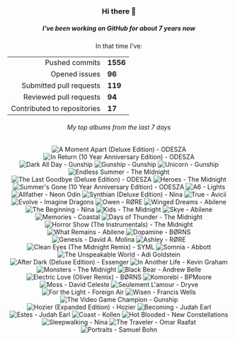 <div align="center">
  <h3>Hi there 👋</h3>
  <h5>I've been working on GitHub for about 7 years now</h5>
  <p>In that time I've:</p>
  <table>
    <tr>
      <td align="right">Pushed commits</td>
      <td><strong>1556</strong></td>
    </tr>
    <tr>
      <td align="right">Opened issues</td>
      <td><strong>96</strong></td>
    </tr>
    <tr>
      <td align="right">Submitted pull requests</td>
      <td><strong>119</strong></td>
    </tr>
    <tr>
      <td align="right">Reviewed pull requests</td>
      <td><strong>94</strong></td>
    </tr>
    <tr>
      <td align="right">Contributed to repositories</td>
      <td><strong>17</strong></td>
    </tr>
  </table>

</div>
<!-- [![GitHub Streak](https://streak-stats.demolab.com?user=darynwhite&theme=dark&hide_border=true&date_format=%5BY.%5Dn.j&background=45%2C192ED0%2C000000)](https://git.io/streak-stats) -->

<div align="center">
  <h6>My top albums from the last 7 days</h6>
</div>


<!-- lastfm -->
<p align="center"><img src="https://lastfm.freetls.fastly.net/i/u/64s/3a732f7dd6ddc9f50e84c97875b6192c.jpg" title="A Moment Apart (Deluxe Edition) - ODESZA"> <img src="https://lastfm.freetls.fastly.net/i/u/64s/d4ae381d45f9fc9ac7e687e33178a93b.jpg" title="In Return (10 Year Anniversary Edition) - ODESZA"> <img src="https://lastfm.freetls.fastly.net/i/u/64s/c2402f6c2f3b47ab134051c80ed6f480.jpg" title="Dark All Day - Gunship"> <img src="https://lastfm.freetls.fastly.net/i/u/64s/99947e68c0f44af76f1559af8734afd0.jpg" title="Gunship - Gunship"> <img src="https://lastfm.freetls.fastly.net/i/u/64s/d8c69121d829c66b65e6003a5d4415f8.jpg" title="Unicorn - Gunship"> <img src="https://lastfm.freetls.fastly.net/i/u/64s/7c804b2219fb1978fd44013c9bfa5e24.jpg" title="Endless Summer - The Midnight"> <img src="https://lastfm.freetls.fastly.net/i/u/64s/7ade51bd6cd0175a05549e68a04bea54.jpg" title="The Last Goodbye (Deluxe Edition) - ODESZA"> <img src="https://lastfm.freetls.fastly.net/i/u/64s/5526cfe62a8b32bc1cbcde8460e82784.jpg" title="Heroes - The Midnight"> <img src="https://lastfm.freetls.fastly.net/i/u/64s/a8816946dc53e5400bda5c0bb1ee487a.jpg" title="Summer's Gone (10 Year Anniversary Edition) - ODESZA"> <img src="https://lastfm.freetls.fastly.net/i/u/64s/9c019286f3282154a84d5f149e2b938c.jpg" title="A6 - Lights"> <img src="https://lastfm.freetls.fastly.net/i/u/64s/fdcd8a3afa4a5584cc585c5ee6d06873.jpg" title="Allfather - Neon Odin"> <img src="https://lastfm.freetls.fastly.net/i/u/64s/889c0c3371311a85f09e786b454af69d.jpg" title="Synthian (Deluxe Edition) - Nina"> <img src="https://lastfm.freetls.fastly.net/i/u/64s/f54f3b6ef26445a5bbb8a72f0f7830bd.png" title="True - Avicii"> <img src="https://lastfm.freetls.fastly.net/i/u/64s/8c77e9f509c4dd3bca8d3ac6b5344ce5.png" title="Evolve - Imagine Dragons"> <img src="https://lastfm.freetls.fastly.net/i/u/64s/52a7cfefbb075f71860ad604a282d1de.jpg" title="Owen - RØRE"> <img src="https://lastfm.freetls.fastly.net/i/u/64s/63e9b188c786835f816db3924a4e9308.jpg" title="Winged Dreams - Abilene"> <img src="https://lastfm.freetls.fastly.net/i/u/64s/1a4bc05c59aa286d875d031437df390f.jpg" title="The Beginning - Nina"> <img src="https://lastfm.freetls.fastly.net/i/u/64s/271fe787620fe27994ff66616d529e1f.jpg" title="Kids - The Midnight"> <img src="https://lastfm.freetls.fastly.net/i/u/64s/b32f0d69a9f0ee06d441a02daff65569.jpg" title="Skye - Abilene"> <img src="https://lastfm.freetls.fastly.net/i/u/64s/55ca082aea21d717eb5f3ba9173296f4.jpg" title="Memories - Coastal"> <img src="https://lastfm.freetls.fastly.net/i/u/64s/b853fde2d4783803ce144d1c1b4ae87e.jpg" title="Days of Thunder - The Midnight"> <img src="https://lastfm.freetls.fastly.net/i/u/64s/0c4b4d65203882c7b78bb629f38cb3c2.jpg" title="Horror Show (The Instrumentals) - The Midnight"> <img src="https://lastfm.freetls.fastly.net/i/u/64s/b4972f03656762528c4e9e0b1e27198c.jpg" title="What Remains - Abilene"> <img src="https://lastfm.freetls.fastly.net/i/u/64s/700416badcde194ec1319d86b4d22b0a.jpg" title="Dopamine - BØRNS"> <img src="https://lastfm.freetls.fastly.net/i/u/64s/c0c12ac9f2afc4ac0a8924b9ac1a6c72.jpg" title="Genesis - David A. Molina"> <img src="https://lastfm.freetls.fastly.net/i/u/64s/0605ac94ee875e46631c7d33fed07bb7.jpg" title="Ashley - RØRE"> <img src="https://lastfm.freetls.fastly.net/i/u/64s/c4df325ed3bd69531e1d3b7fa2619348.jpg" title="Clean Eyes (The Midnight Remix) - SYML"> <img src="https://lastfm.freetls.fastly.net/i/u/64s/a7403c29da998233a0ce507bf321862b.jpg" title="Somnia - Abbott"> <img src="https://lastfm.freetls.fastly.net/i/u/64s/6bab5c0a5693f17d0c9340910a2049cb.jpg" title="The Unspeakable World - Adi Goldstein"> <img src="https://lastfm.freetls.fastly.net/i/u/64s/376685303a8f2dbf996fffc3bf9ccee9.jpg" title="After Dark (Deluxe Edition) - Essenger"> <img src="https://lastfm.freetls.fastly.net/i/u/64s/cf5dfd0844f086798d1c8a8a69aabe7a.png" title="In Another Life - Kevin Graham"> <img src="https://lastfm.freetls.fastly.net/i/u/64s/38cd7d135051d0759da0199810273027.jpg" title="Monsters - The Midnight"> <img src="https://lastfm.freetls.fastly.net/i/u/64s/a271fbaaaa024a1dca49a5b7aeb23166.png" title="Black Bear - Andrew Belle"> <img src="https://lastfm.freetls.fastly.net/i/u/64s/efdb902aa2c5ecd1be102df437d50ee1.jpg" title="Electric Love (Oliver Remix) - BØRNS"> <img src="https://lastfm.freetls.fastly.net/i/u/64s/aa3baf579d62ef1c6f7368c7f33672e1.jpg" title="Komorebi - BPMoore"> <img src="https://lastfm.freetls.fastly.net/i/u/64s/d614912e82b94e6f3c054c08f0f099fa.jpg" title="Moss - David Celeste"> <img src="https://lastfm.freetls.fastly.net/i/u/64s/66a212ca52b0b2005837c8b8c549378b.jpg" title="Seulement L'amour - Dryve"> <img src="https://lastfm.freetls.fastly.net/i/u/64s/fa9b98b3ed96a83a614d3dc6ea15d0d8.jpg" title="For the Light - Foreign Air"> <img src="https://lastfm.freetls.fastly.net/i/u/64s/412666166e68b26c9aecb0f26dbe0a56.jpg" title="Wisen - Francis Wells"> <img src="https://lastfm.freetls.fastly.net/i/u/64s/8d20d80f6006b41329f03c449488f856.jpg" title="The Video Game Champion - Gunship"> <img src="https://lastfm.freetls.fastly.net/i/u/64s/edc416f16adf29c3097deade4acf8390.jpg" title="Hozier (Expanded Edition) - Hozier"> <img src="https://lastfm.freetls.fastly.net/i/u/64s/b38a015d5838d73e22fd5d96de494bd4.jpg" title="Becoming - Judah Earl"> <img src="https://lastfm.freetls.fastly.net/i/u/64s/dcd595c00fa7122ec3e8cfcbcca71933.jpg" title="Estes - Judah Earl"> <img src="https://lastfm.freetls.fastly.net/i/u/64s/895edacacf2d35b4ce223b91948f16c6.jpg" title="Coast - Kollen"> <img src="https://lastfm.freetls.fastly.net/i/u/64s/d013954dcef5647ad3467def0d069385.jpg" title="Hot Blooded - New Constellations"> <img src="https://lastfm.freetls.fastly.net/i/u/64s/a5f975ff987dab1056d9539ac46b3b2f.jpg" title="Sleepwalking - Nina"> <img src="https://lastfm.freetls.fastly.net/i/u/64s/df90c22e32d254d30c968f64b5f09425.jpg" title="The Traveler - Omar Raafat"> <img src="https://lastfm.freetls.fastly.net/i/u/64s/55da598fe79c02eb78b9b4aca1d2b721.jpg" title="Portraits - Samuel Bohn"> </p>
